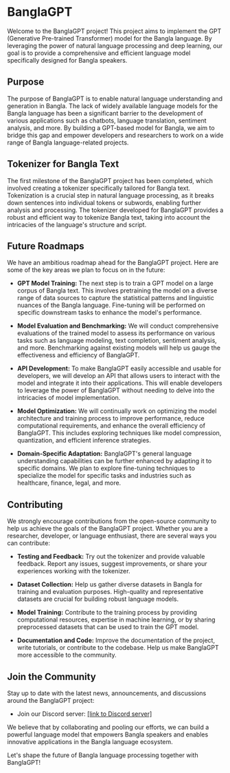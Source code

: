 # BanglaGPT
Welcome to the BanglaGPT project! This project aims to implement the GPT (Generative Pre-trained Transformer) model for the Bangla language. By leveraging the power of natural language processing and deep learning, our goal is to provide a comprehensive and efficient language model specifically designed for Bangla speakers.

## Purpose
The purpose of BanglaGPT is to enable natural language understanding and generation in Bangla. The lack of widely available language models for the Bangla language has been a significant barrier to the development of various applications such as chatbots, language translation, sentiment analysis, and more. By building a GPT-based model for Bangla, we aim to bridge this gap and empower developers and researchers to work on a wide range of Bangla language-related projects.

## Tokenizer for Bangla Text
The first milestone of the BanglaGPT project has been completed, which involved creating a tokenizer specifically tailored for Bangla text. Tokenization is a crucial step in natural language processing, as it breaks down sentences into individual tokens or subwords, enabling further analysis and processing. The tokenizer developed for BanglaGPT provides a robust and efficient way to tokenize Bangla text, taking into account the intricacies of the language's structure and script.

## Future Roadmaps
We have an ambitious roadmap ahead for the BanglaGPT project. Here are some of the key areas we plan to focus on in the future:

* **GPT Model Training:** The next step is to train a GPT model on a large corpus of Bangla text. This involves pretraining the model on a diverse range of data sources to capture the statistical patterns and linguistic nuances of the Bangla language. Fine-tuning will be performed on specific downstream tasks to enhance the model's performance.

* **Model Evaluation and Benchmarking:** We will conduct comprehensive evaluations of the trained model to assess its performance on various tasks such as language modeling, text completion, sentiment analysis, and more. Benchmarking against existing models will help us gauge the effectiveness and efficiency of BanglaGPT.

* **API Development:** To make BanglaGPT easily accessible and usable for developers, we will develop an API that allows users to interact with the model and integrate it into their applications. This will enable developers to leverage the power of BanglaGPT without needing to delve into the intricacies of model implementation.

* **Model Optimization:** We will continually work on optimizing the model architecture and training process to improve performance, reduce computational requirements, and enhance the overall efficiency of BanglaGPT. This includes exploring techniques like model compression, quantization, and efficient inference strategies.

* **Domain-Specific Adaptation:** BanglaGPT's general language understanding capabilities can be further enhanced by adapting it to specific domains. We plan to explore fine-tuning techniques to specialize the model for specific tasks and industries such as healthcare, finance, legal, and more.

## Contributing
We strongly encourage contributions from the open-source community to help us achieve the goals of the BanglaGPT project. Whether you are a researcher, developer, or language enthusiast, there are several ways you can contribute:

* **Testing and Feedback:** Try out the tokenizer and provide valuable feedback. Report any issues, suggest improvements, or share your experiences working with the tokenizer.

* **Dataset Collection:** Help us gather diverse datasets in Bangla for training and evaluation purposes. High-quality and representative datasets are crucial for building robust language models.

* **Model Training:** Contribute to the training process by providing computational resources, expertise in machine learning, or by sharing preprocessed datasets that can be used to train the GPT model.

* **Documentation and Code:** Improve the documentation of the project, write tutorials, or contribute to the codebase. Help us make BanglaGPT more accessible to the community.


## Join the Community
Stay up to date with the latest news, announcements, and discussions around the BanglaGPT project:

* Join our Discord server: [[link to Discord server]](https://discord.gg/4P6xAydK)

We believe that by collaborating and pooling our efforts, we can build a powerful language model that empowers Bangla speakers and enables innovative applications in the Bangla language ecosystem.

Let's shape the future of Bangla language processing together with BanglaGPT!

